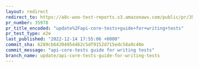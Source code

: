 ```yaml
---
layout: redirect
redirect_to: https://a8c-woo-test-reports.s3.amazonaws.com/public/pr/35978/e2e/index.html
pr_number: 35978
pr_title_encoded: "update%2Fapi-core-tests+guide+for+writing+tests"
pr_test_type: e2e
last_published: "2022-12-14 17:55:06 +0000"
commit_sha: 6289cb64204954462c5df9152d715edc58a9c40e
commit_message: "api-core-tests guide for writing tests"
branch_name: update/api-core-tests-guide-for-writing-tests
---
```

